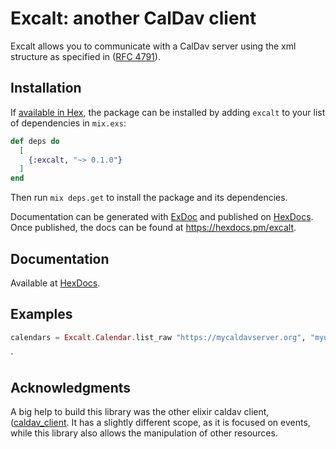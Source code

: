 # Excalt: another CalDav client

Excalt allows you to communicate with a CalDav server using the xml structure as specified in ([RFC 4791](https://tools.ietf.org/html/rfc4791)).

## Installation

If [available in Hex](https://hex.pm/docs/publish), the package can be installed
by adding `excalt` to your list of dependencies in `mix.exs`:

```elixir
def deps do
  [
    {:excalt, "~> 0.1.0"}
  ]
end
```
Then run `mix deps.get` to install the package and its dependencies.

Documentation can be generated with [ExDoc](https://github.com/elixir-lang/ex_doc)
and published on [HexDocs](https://hexdocs.pm). Once published, the docs can
be found at <https://hexdocs.pm/excalt>.

## Documentation

Available at [HexDocs](https://hexdocs.pm/excalt).

## Examples
``` elixir
calendars = Excalt.Calendar.list_raw "https://mycaldavserver.org", "myusername", "mypassword"
```

`

## Acknowledgments
A big help to build this library was the other elixir caldav client, ([caldav_client](https://github.com/software-mansion-labs/elixir-caldav-client). It has a slightly different scope, as it is focused on events, while this library also allows the manipulation of other resources.
